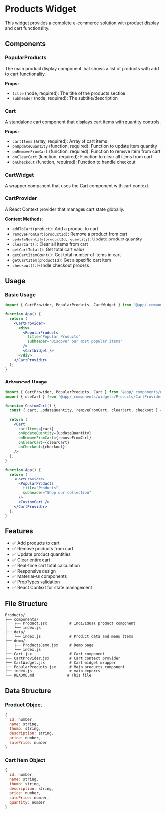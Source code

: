 # Products Widget

This widget provides a complete e-commerce solution with product display and cart functionality.

## Components

### PopularProducts
The main product display component that shows a list of products with add to cart functionality.

**Props:**
- `title` (node, required): The title of the products section
- `subheader` (node, required): The subtitle/description

### Cart
A standalone cart component that displays cart items with quantity controls.

**Props:**
- `cartItems` (array, required): Array of cart items
- `onUpdateQuantity` (function, required): Function to update item quantity
- `onRemoveFromCart` (function, required): Function to remove item from cart
- `onClearCart` (function, required): Function to clear all items from cart
- `onCheckout` (function, required): Function to handle checkout

### CartWidget
A wrapper component that uses the Cart component with cart context.

### CartProvider
A React Context provider that manages cart state globally.

**Context Methods:**
- `addToCart(product)`: Add a product to cart
- `removeFromCart(productId)`: Remove a product from cart
- `updateQuantity(productId, quantity)`: Update product quantity
- `clearCart()`: Clear all items from cart
- `getCartTotal()`: Get total cart value
- `getCartItemCount()`: Get total number of items in cart
- `getCartItem(productId)`: Get a specific cart item
- `checkout()`: Handle checkout process

## Usage

### Basic Usage
```jsx
import { CartProvider, PopularProducts, CartWidget } from '@app/_components/widgets/Products';

function App() {
  return (
    <CartProvider>
      <div>
        <PopularProducts 
          title="Popular Products" 
          subheader="Discover our most popular items" 
        />
        <CartWidget />
      </div>
    </CartProvider>
  );
}
```

### Advanced Usage
```jsx
import { CartProvider, PopularProducts, Cart } from '@app/_components/widgets/Products';
import { useCart } from '@app/_components/widgets/Products/CartProvider';

function CustomCart() {
  const { cart, updateQuantity, removeFromCart, clearCart, checkout } = useCart();
  
  return (
    <Cart
      cartItems={cart}
      onUpdateQuantity={updateQuantity}
      onRemoveFromCart={removeFromCart}
      onClearCart={clearCart}
      onCheckout={checkout}
    />
  );
}

function App() {
  return (
    <CartProvider>
      <PopularProducts 
        title="Products" 
        subheader="Shop our collection" 
      />
      <CustomCart />
    </CartProvider>
  );
}
```

## Features

- ✅ Add products to cart
- ✅ Remove products from cart
- ✅ Update product quantities
- ✅ Clear entire cart
- ✅ Real-time cart total calculation
- ✅ Responsive design
- ✅ Material-UI components
- ✅ PropTypes validation
- ✅ React Context for state management

## File Structure

```
Products/
├── components/
│   ├── Product.jsx          # Individual product component
│   └── index.js
├── data/
│   └── index.js             # Product data and menu items
├── demo/
│   ├── ProductsDemo.jsx     # Demo page
│   └── index.js
├── Cart.jsx                 # Cart component
├── CartProvider.jsx         # Cart context provider
├── CartWidget.jsx           # Cart widget wrapper
├── PopularProducts.jsx      # Main products component
├── index.js                 # Main exports
└── README.md               # This file
```

## Data Structure

### Product Object
```javascript
{
  id: number,
  name: string,
  thumb: string,
  description: string,
  price: number,
  salePrice: number
}
```

### Cart Item Object
```javascript
{
  id: number,
  name: string,
  thumb: string,
  description: string,
  price: number,
  salePrice: number,
  quantity: number
}
``` 